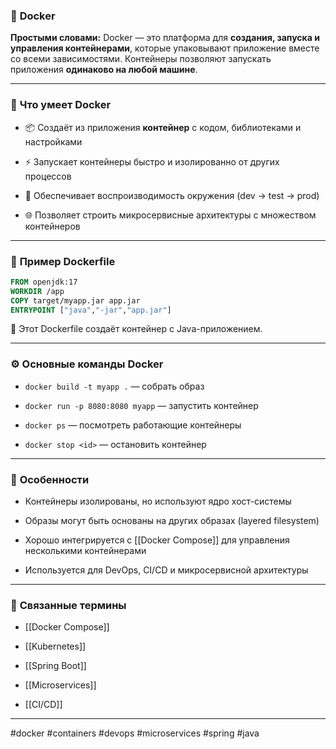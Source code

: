 ### 📄 **Docker**

**Простыми словами:** Docker — это платформа для **создания, запуска и управления контейнерами**, которые упаковывают приложение вместе со всеми зависимостями. Контейнеры позволяют запускать приложения **одинаково на любой машине**.

---

### 🧩 **Что умеет Docker**

- 📦 Создаёт из приложения **контейнер** с кодом, библиотеками и настройками
    
- ⚡ Запускает контейнеры быстро и изолированно от других процессов
    
- 🔄 Обеспечивает воспроизводимость окружения (dev → test → prod)
    
- 🌐 Позволяет строить микросервисные архитектуры с множеством контейнеров
    

---

### 📌 **Пример Dockerfile**

```dockerfile
FROM openjdk:17
WORKDIR /app
COPY target/myapp.jar app.jar
ENTRYPOINT ["java","-jar","app.jar"]
```

📍 Этот Dockerfile создаёт контейнер с Java-приложением.

---

### ⚙️ **Основные команды Docker**

- `docker build -t myapp .` — собрать образ
    
- `docker run -p 8080:8080 myapp` — запустить контейнер
    
- `docker ps` — посмотреть работающие контейнеры
    
- `docker stop <id>` — остановить контейнер
    

---

### 🧠 **Особенности**

- Контейнеры изолированы, но используют ядро хост-системы
    
- Образы могут быть основаны на других образах (layered filesystem)
    
- Хорошо интегрируется с [[Docker Compose]] для управления несколькими контейнерами
    
- Используется для DevOps, CI/CD и микросервисной архитектуры
    

---

### 🔗 **Связанные термины**

- [[Docker Compose]]
    
- [[Kubernetes]]
    
- [[Spring Boot]]
    
- [[Microservices]]
    
- [[CI/CD]]
    

---

#docker #containers #devops #microservices #spring #java